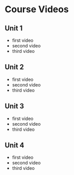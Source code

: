 # Course Videos

## Unit 1

- first video 
- second video
- third video

## Unit 2

- first video
- second video
- third video

## Unit 3

- first video
- second video
- third video

## Unit 4

- first video
- second video
- third video

